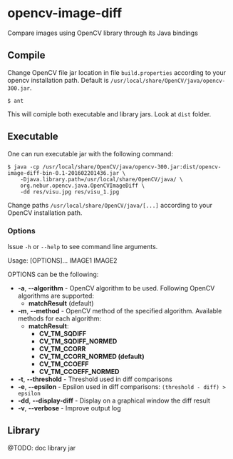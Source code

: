 # opencv-image-diff

Compare images using OpenCV library through its Java bindings

## Compile

Change OpenCV file jar location in file `build.properties` according to your opencv installation path.
Default is `/usr/local/share/OpenCV/java/opencv-300.jar`.

```
$ ant
```

This will comiple both executable and library jars. Look at `dist` folder.

## Executable

One can run executable jar with the following command:

```
$ java -cp /usr/local/share/OpenCV/java/opencv-300.jar:dist/opencv-image-diff-bin-0.1-201602201436.jar \
    -Djava.library.path=/usr/local/share/OpenCV/java/ \
    org.nebur.opencv.java.OpenCVImageDiff \
    -dd res/visu.jpg res/visu_1.jpg
```

Change paths `/usr/local/share/OpenCV/java/[...]` according to your OpenCV installation path.

### Options

Issue `-h` or `--help` to see command line arguments. 

Usage: [OPTIONS]... IMAGE1 IMAGE2

OPTIONS can be the following:

- **-a**, **--algorithm** - OpenCV algorithm to be used. Following OpenCV algorithms are supported:
  - **matchResult** (default)
- **-m**, **--method** - OpenCV method of the specified algorithm. Available methods for each algorithm:
  - **matchResult**:
    - **CV_TM_SQDIFF**
    - **CV_TM_SQDIFF_NORMED**
    - **CV_TM_CCORR**
    - **CV_TM_CCORR_NORMED (default)**
    - **CV_TM_CCOEFF**
    - **CV_TM_CCOEFF_NORMED**
- **-t**, **--threshold** - Threshold used in diff comparisons
- **-e**, **--epsilon** - Epsilon used in diff comparisons: `(threshold - diff) > epsilon`
- **-dd**, **--display-diff** - Display on a graphical window the diff result
- **-v**, **--verbose** - Improve output log

## Library

@TODO: doc library jar
